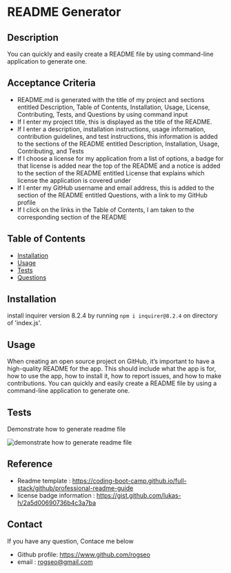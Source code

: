 # README Generator

## Description
You can quickly and easily create a README file by using command-line application to generate one.

## Acceptance Criteria

* README.md is generated with the title of my project and sections entitled Description, Table of Contents, Installation, Usage, License, Contributing, Tests, and Questions by using command input
* If I enter my project title, this is displayed as the title of the README.
* If I enter a description, installation instructions, usage information, contribution guidelines, and test instructions, this information is added to the sections of the README entitled Description, Installation, Usage, Contributing, and Tests
* If I choose a license for my application from a list of options, a badge for that license is added near the top of the README and a notice is added to the section of the README entitled License that explains which license the application is covered under
* If I enter my GitHub username and email address, this is added to the section of the README entitled Questions, with a link to my GitHub profile
* If I click on the links in the Table of Contents, I am taken to the corresponding section of the README


## Table of Contents
- [Installation](#installation)
- [Usage](#usage)
- [Tests](#tests)
- [Questions](#questions)

## Installation
install inquirer version 8.2.4 by running `npm i inquirer@8.2.4` on directory of 'index.js'.

## Usage

When creating an open source project on GitHub, it’s important to have a high-quality README for the app. This should include what the app is for, how to use the app, how to install it, how to report issues, and how to make contributions.
You can quickly and easily create a README file by using a command-line application to generate one.

## Tests
Demonstrate how to generate readme file

![demonstrate how to generate readme file](./image/challenge9.GIF)

## Reference
* Readme template : https://coding-boot-camp.github.io/full-stack/github/professional-readme-guide
* license badge information : https://gist.github.com/lukas-h/2a5d00690736b4c3a7ba

## Contact
If you have any question, Contace me below
* Github profile: https://www.github.com/rogseo
* email : rogseo@gmail.com